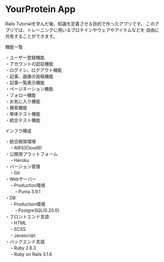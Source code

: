 # YourProtein App

Rails Tutorialを学んだ後、知識を定着させる目的で作ったアプリです。
このアプリでは、トレーニングに用いるプロテインやウェアやアイテムなどを
自由に共有することができます。

機能一覧

・ユーザー登録機能<br>
・アカウントの認証機能<br>
・ログイン、ログアウト機能<br>
・記事、画像の投稿機能<br>
・記事一覧表示機能<br>
・ページネーション機能<br>
・フォロー機能<br>
・お気に入り機能<br>
・検索機能<br>
・単体テスト機能<br>
・統合テスト機能<br>

インフラ構成

・統合開発環境<br>
　・AWS(Cloud9)<br>
・公開用プラットフォーム<br>
　・Heroku<br>
・バージョン管理<br>
　・Git<br>
・Webサーバー<br>
　・Production環境<br>
　　・Puma 3.9.1<br>
・DB<br>
　・Production環境<br>
　　・PostgreSQL(0.20.0)<br>
・フロントエンド言語<br>
　・HTML<br>
　・SCSS<br>
　・Javascript<br>
・バックエンド言語<br>
　・Ruby 2.6.3<br>
　・Ruby on Rails 5.1.6
